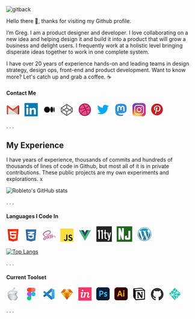 ![gitback](https://cdn.dribbble.com/userupload/16195176/file/original-e79a5b39e6f3da18ee1087b93debfd01.png?resize=1504x798)

Hello there 👋, thanks for visiting my Github profile.

I’m Greg. I am a product designer and developer. I love collaborating on a new idea and helping design it and build it into a product that will grow a business and delight users. I frequently work at a holistic level bringing disperate ideas together to work in one complete system.

I have over 20 years of experience hands-on and leading teams in design strategy, design ops, front-end and product development. Want to know more? Let's catch up and grab a coffee. :coffee:

#### Contact Me

<a href="https://robleto.typeform.com/to/cN9h6m"><img src="icons/gmail-36.png" width="36px"/></a>&nbsp;&nbsp;&nbsp;<a href="https://www.linkedin.com/in/robleto"><img src="icons/linkedin-36.png" width="36px"/></a>&nbsp;&nbsp;&nbsp;<a href = "https://medium.com/@robleto"><img src="icons/medium-36.png" width="36px" /></a>&nbsp;&nbsp;&nbsp;<a href = "https://codepen.com/@robleto"><img src="icons/codepen-36.png" width="36px" /></a>&nbsp;&nbsp;&nbsp;<a href = "https://dribbble.com/@robleto"><img src="icons/dribbble-36.png" width="36px" /></a>&nbsp;&nbsp;&nbsp;<a href = "https://twitter.com/@robleto"><img src="icons/twitter-36.png" width="36px" /></a>&nbsp;&nbsp;&nbsp;<a href = "https://uiuxdev.social/@robleto"><img src="icons/mastadon-36.png" width="36px" /></a>&nbsp;&nbsp;&nbsp;<a href = "https://instagram.com/@robleto"><img src="icons/instagram-36.png" width="36px" /></a>&nbsp;&nbsp;&nbsp;<a href = "https://pinterest.com/@robleto"><img src="icons/pinterest-36.png" width="36px" /></a>

. . .

## My Experience

I have years of experience, thousands of commits and hundreds of thousands of lines of code in Github, but most all of it is in private contributions. These public projects are my own experiments and explorations. x

![Robleto's GitHub stats](https://github-readme-stats.vercel.app/api?username=robleto&show_icons=true) 

. . .

#### Languages I Code In

<img src="icons/html-36.png" width="36px"/>&nbsp;&nbsp;&nbsp;<img src="icons/css-36.png" width="36px"/>&nbsp;&nbsp;&nbsp;<img src="icons/sass-36.png" width="36px"/>&nbsp;&nbsp;&nbsp;<img src="icons/javascript-36.png" width="36px"/>&nbsp;&nbsp;&nbsp;<img src="icons/vue-36.png" width="36px"/>&nbsp;&nbsp;&nbsp;<img src="icons/11ty-36.png" width="42px"/>&nbsp;&nbsp;&nbsp;<img src="icons/nunjucks-36.png" width="42px"/>&nbsp;&nbsp;&nbsp;<img src="icons/wordpress-36.png" width="42px"/>&nbsp;&nbsp;&nbsp;

[![Top Langs](https://github-readme-stats.vercel.app/api/top-langs/?username=robleto)](https://github.com/anuraghazra/github-readme-stats)

. . .
#### Current Toolset

<img src="icons/apple-36.png" width="36px"/>&nbsp;&nbsp;&nbsp;<img src="icons/figma-36.png" width="36px"/>&nbsp;&nbsp;&nbsp;<img src="icons/vscode-36.png" width="36px"/>&nbsp;&nbsp;&nbsp;<img src="icons/sketch-36.png" width="36px"/>&nbsp;&nbsp;&nbsp;<img src="icons/invision-36.png" width="36px"/>&nbsp;&nbsp;&nbsp;<img src="icons/photoshop-36.png" width="36px"/>&nbsp;&nbsp;&nbsp;<img src="icons/illustrator-36.png" width="36px"/>&nbsp;&nbsp;&nbsp;<img src="icons/notion-36.png" width="36px"/>&nbsp;&nbsp;&nbsp;<img src="icons/github-36.png" width="36px"/>&nbsp;&nbsp;&nbsp;<img src="icons/netlify-36.png" width="36px"/>&nbsp;&nbsp;&nbsp;

. . .

<!--
## ❤ Views and Followers

 <a href="https://twitter.com/@robleto" target="_blank" rel="noreferrer"><img
src="https://img.shields.io/twitter/follow/@robleto?logo=twitter&style=for-the-badge&color=3382ed&labelColor=1c1917"/> &nbsp;&nbsp;
  <br>
<a href="https://github.com/robleto" target="_blank" rel="noreferrer"><img
src="https://img.shields.io/github/followers/robleto?logo=github&style=for-the-badge&color=3382ed&labelColor=1c1917" /></a> 

[![Top Langs](https://github-readme-stats.vercel.app/api/top-langs/?username=robleto)](https://github.com/anuraghazra/github-readme-stats)

[!GitHub stats](https://github-readme-stats.vercel.app/api?username=robleto&show_icons=true&count_private=true)  

[!GitHub Activity Graph](https://activity-graph.herokuapp.com/graph?username=robleto) 

[!GitHub metrics](https://metrics.lecoq.io/robleto)  

[!GitHub streak stats](https://github-readme-streak-stats.herokuapp.com/?user=robleto)  

[!Profile views](https://gpvc.arturio.dev/robleto)  


**robleto/robleto** is a ✨ _special_ ✨ repository because its `README.md` (this file) appears on your GitHub profile. 
-->

<!--
## More about me

- 🔭 I’m currently working on ...
- 🌱 I’m currently learning ...
- 👯 I’m looking to collaborate on ...
- 🤔 I’m looking for help with ...
- 💬 Ask me about ...
- 📫 How to reach me: ...
- 😄 Pronouns: ...
- ⚡ Fun fact: ...

-->
